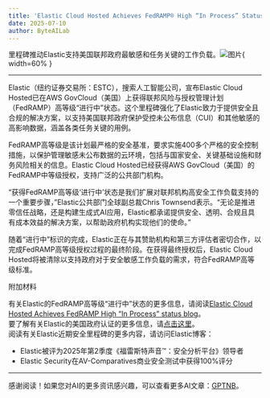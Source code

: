 ```yaml
---
title: 'Elastic Cloud Hosted Achieves FedRAMP® High “In Process” Status'
date: 2025-07-10
author: ByteAILab
---
```


里程碑推动Elastic支持美国联邦政府最敏感和任务关键的工作负载。![图片](https://ai-techpark.com/wp-content/uploads/Elastic-Cloud.jpg){ width=60% }

---
  
Elastic（纽约证券交易所：ESTC），搜索人工智能公司，宣布Elastic Cloud Hosted已在AWS GovCloud（美国）上获得联邦风险与授权管理计划（FedRAMP）高等级“进行中”状态。这个里程碑强化了Elastic致力于提供安全且合规的解决方案，以支持美国联邦政府保护受控未公布信息（CUI）和其他敏感的高影响数据，涵盖各类任务关键的用例。

FedRAMP高等级是该计划最严格的安全基准，要求实施400多个严格的安全控制措施，以保护管理敏感未公布数据的云环境，包括与国家安全、关键基础设施和财务风险相关的信息。Elastic Cloud Hosted已经获得AWS GovCloud（美国）的FedRAMP中等级授权，支持广泛的公共部门机构。

“获得FedRAMP高等级‘进行中’状态是我们扩展对联邦机构高安全工作负载支持的一个重要步骤，”Elastic公共部门全球副总裁Chris Townsend表示。“无论是推进零信任战略，还是构建生成式AI应用，Elastic都承诺提供安全、透明、合规且具有成本效益的解决方案，以帮助政府机构实现他们的使命。”

随着“进行中”标识的完成，Elastic正在与其赞助机构和第三方评估者密切合作，以完成FedRAMP高等级授权过程的最终阶段。在获得最终授权后，Elastic Cloud Hosted将被清除以支持政府对于安全敏感工作负载的需求，符合FedRAMP高等级标准。

附加材料

有关Elastic的FedRAMP高等级“进行中”状态的更多信息，请阅读[Elastic Cloud Hosted Achieves FedRAMP High “In Process” status blog](#)。  
要了解有关Elastic的美国政府认证的更多信息，请[点击这里](#)。  
阅读有关Elastic近期安全里程碑的更多内容，请访问Elastic博客：

- Elastic被评为2025年第2季度《福雷斯特声音™：安全分析平台》领导者
- Elastic Security在AV-Comparatives商业安全测试中获得100%评分
---
感谢阅读！如果您对AI的更多资讯感兴趣，可以查看更多AI文章：[GPTNB](https://gptnb.com)。